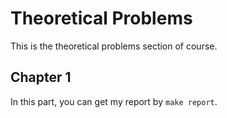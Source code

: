 # Theoretical Problems

This is the theoretical problems section of course.

## Chapter 1

In this part, you can get my report by ```make report```.